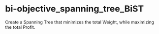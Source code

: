 # bi-objective_spanning_tree_BiST
Create a Spanning Tree that minimizes the total Weight, while maximizing the total Profit.
